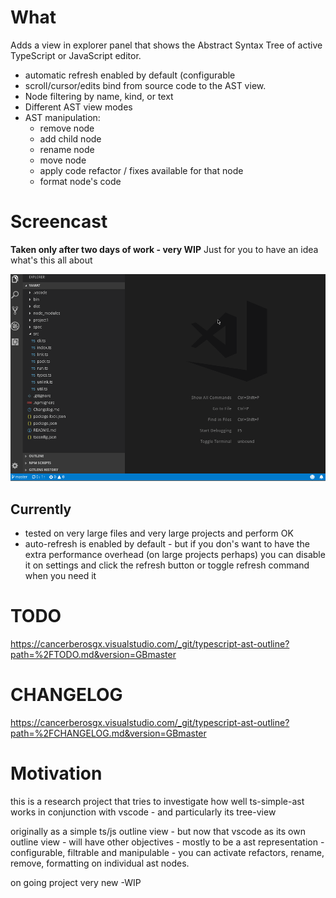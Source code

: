 # What 

Adds a view in explorer panel that shows the Abstract Syntax Tree of active TypeScript or JavaScript editor.
 * automatic refresh enabled by default (configurable
 * scroll/cursor/edits bind from source code to the AST view. 
 * Node filtering by name, kind, or text
 * Different AST view modes
 * AST manipulation:
    * remove node
    * add child node
    * rename node
    * move node
    * apply code refactor / fixes available for that node
    * format node's code

# Screencast

**Taken only after two days of work - very WIP** Just for you to have an idea what's this all about

![WIP](https://github.com/cancerberoSgx/vscode-typescript-outline-view/raw/master/doc-assets/typescript-ast-demo1.gif)


   
## Currently

 * tested on very large files and very large projects and perform OK
 * auto-refresh is enabled by default - but if you don's want to have the extra performance overhead (on large
   projects perhaps) you can disable it on settings and click the refresh button or toggle refresh command
   when you need it
   

# TODO

https://cancerberosgx.visualstudio.com/_git/typescript-ast-outline?path=%2FTODO.md&version=GBmaster



# CHANGELOG

https://cancerberosgx.visualstudio.com/_git/typescript-ast-outline?path=%2FCHANGELOG.md&version=GBmaster


# Motivation

this is a research project that tries to investigate how well ts-simple-ast works in conjunction with vscode -
and particularly its tree-view 

originally as a simple ts/js outline view - but now that vscode as its own outline view - will have other
objectives - mostly to be a ast representation - configurable, filtrable and manipulable - you can activate
refactors, rename, remove, formatting on individual ast nodes.

on going project very new -WIP